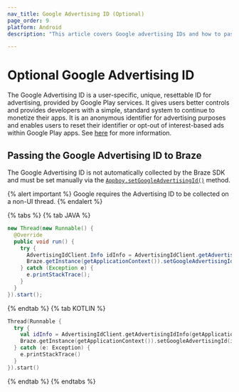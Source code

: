 ```yaml
---
nav_title: Google Advertising ID (Optional)
page_order: 9
platform: Android
description: "This article covers Google advertising IDs and how to pass this advertising information to Braze."

---
```


# Optional Google Advertising ID

The Google Advertising ID is a user-specific, unique, resettable ID for advertising, provided by Google Play services. It gives users better controls and provides developers with a simple, standard system to continue to monetize their apps. It is an anonymous identifier for advertising purposes and enables users to reset their identifier or opt-out of interest-based ads within Google Play apps. See [here][2] for more information.

## Passing the Google Advertising ID to Braze

The Google Advertising ID is not automatically collected by the Braze SDK and must be set manually via the [`Appboy.setGoogleAdvertisingId()`][1] method.

{% alert important %}
Google requires the Advertising ID to be collected on a non-UI thread.
{% endalert %}

{% tabs %}
{% tab JAVA %}

```java
new Thread(new Runnable() {
  @Override
  public void run() {
    try {
      AdvertisingIdClient.Info idInfo = AdvertisingIdClient.getAdvertisingIdInfo(getApplicationContext());
      Braze.getInstance(getApplicationContext()).setGoogleAdvertisingId(idInfo.getId(), idInfo.isLimitAdTrackingEnabled());
    } catch (Exception e) {
      e.printStackTrace();
    }
  }
}).start();
```

{% endtab %}
{% tab KOTLIN %}

```kotlin
Thread(Runnable {
  try {
    val idInfo = AdvertisingIdClient.getAdvertisingIdInfo(getApplicationContext())
    Braze.getInstance(getApplicationContext()).setGoogleAdvertisingId(idInfo.id, idInfo.isLimitAdTrackingEnabled)
  } catch (e: Exception) {
    e.printStackTrace()
  }
}).start()
```

{% endtab %}
{% endtabs %}


[1]: https://appboy.github.io/appboy-android-sdk/javadocs/com/appboy/Braze.html#setGoogleAdvertisingId-java.lang.String-boolean-
[2]: https://support.google.com/googleplay/android-developer/answer/6048248/advertising-id?hl=en
